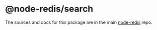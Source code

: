 # @node-redis/search
The sources and docs for this package are in the main [node-redis](https://github.com/redis/node-redis) repo.
